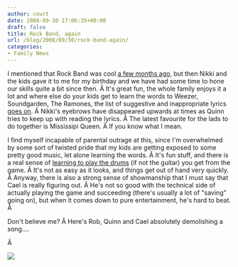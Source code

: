 ```yaml
---
author: court
date: 2008-09-30 17:06:35+00:00
draft: false
title: Rock Band, again
url: /blog/2008/09/30/rock-band-again/
categories:
- Family News
---
```


I mentioned that Rock Band was cool [a few months ago,](http://www.vallentyne.com/blog/2008/08/05/rock-band/) but then Nikki and the kids gave it to me for my birthday and we have had some time to hone our skills quite a bit since then. Â It's great fun, the whole family enjoys it a lot and where else do your kids get to learn the words to Weezer, Soundgarden, The Ramones, the list of suggestive and inappropriate lyrics [goes on](http://en.wikipedia.org/wiki/List_of_songs_in_Rock_Band). Â Nikki's eyebrows have disappeared upwards at times as Quinn tries to keep up with reading the lyrics. Â The latest favourite for the lads to do together is Mississipi Queen. Â If you know what I mean.

I find myself incapable of parental outrage at this, since I'm overwhelmed by some sort of twisted pride that my kids are getting exposed to some pretty good music, let alone learning the words. Â It's fun stuff, and there is a real sense of [learning to play the drums](http://videogames.suite101.com/article.cfm/learning_drums_through_rock_band) (if not the guitar) you get from the game. Â It's not as easy as it looks, and things get out of hand very quickly. Â Anyway, there is also a strong sense of showmanship that I must say that Cael is really figuring out. Â He's not so good with the technical side of actually playing the game and succeeding (there's usually a lot of "saving" going on), but when it comes down to pure entertainment, he's hard to beat. Â 

Don't believe me? Â Here's Rob, Quinn and Cael absolutely demolishing a song....

Â 

[![](http://farm4.static.flickr.com/3036/2898548321_8f388930f1.jpg)
](http://farm4.static.flickr.com/3036/2898548321_8f388930f1.jpg)
